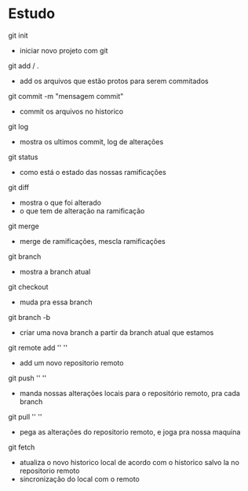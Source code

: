 # Estudo
git init
- iniciar novo projeto com git

git add <nome-arquivo> / .
- add os arquivos que estão protos para serem commitados

git commit -m "mensagem commit"
- commit os arquivos no historico

git log
- mostra os ultimos commit, log de alterações

git status
- como está o estado das nossas ramificações

git diff
- mostra o que foi alterado
- o que tem de alteração na ramificação

git merge
- merge de ramificações, mescla ramificações

git branch
- mostra a branch atual

git checkout <nome-branch>
- muda pra essa branch

git branch -b <nome-da-branch>
- criar uma nova branch a partir da branch atual que estamos

git remote add '<nome>' '<url>'
- add um novo repositorio remoto 

git push '<nome>' '<nome-da-branch>'
- manda nossas alterações locais para o repositório remoto, pra cada branch

git pull '<nome>' '<nome-da-branch>'
- pega as alterações do repositorio remoto, e joga pra nossa maquina

git fetch
- atualiza o novo historico local de acordo com o historico salvo la no repositorio remoto
- sincronização do local com o remoto 
